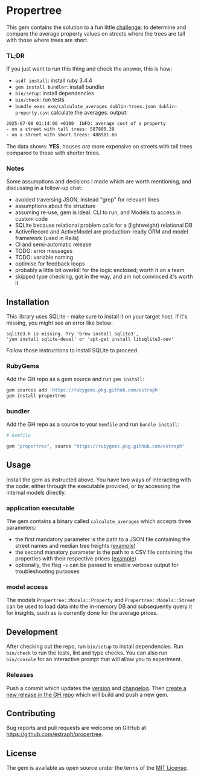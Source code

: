 # Propertree
This gem contains the solution to a fun little [challenge](./CHALLENGE.md): to determine and compare the average property values on streets where the trees are tall with those where trees are short.

### TL;DR
If you just want to run this thing and check the answer, this is how:
- `asdf install`: install ruby 3.4.4
- `gem install bundler`: install bundler
- `bin/setup`: install dependencies
- `bin/check`: run tests
- `bundle exec exe/calculate_averages dublin-trees.json dublin-property.csv`: calculate the averages. output:

```sh
2025-07-08 01:14:00 +0100  INFO: average cost of a property
- on a street with tall trees: 587800.39
- on a street with short trees: 488981.66
```

The data shows: **YES**, houses *are* more expensive on streets with tall trees compared to those with shorter trees.

### Notes
Some assumptions and decisions I made which are worth mentioning, and discussing in a follow-up chat:
- avoided traversing JSON, instead "grep" for relevant lines
- assumptions about file structure
- assuming re-use, gem is ideal. CLI to run, and Models to access in custom code
- SQLite because relational problem calls for a (lightweight) relational DB
- ActiveRecord and ActiveModel are production-ready ORM and model framework (used in Rails)
- CI and semi-automatic release
- TODO: error messages
- TODO: variable naming
- optimise for feedback loops
- probably a little bit overkill for the logic enclosed; worth it on a team
- skipped type checking, got in the way, and am not convinced it's worth it

## Installation
This library uses SQLite - make sure to install it on your target host. If it's missing, you might see an error like below:

```
sqlite3.h is missing. Try 'brew install sqlite3',
'yum install sqlite-devel' or 'apt-get install libsqlite3-dev'
```

Follow those instructions to install SQLite to proceed.

### RubyGems
Add the GH repo as a gem source and run `gem install`:

```sh
gem sources add 'https://rubygems.pkg.github.com/estraph'
gem install propertree
```

### bundler
Add the GH repo as a source to your `Gemfile` and run `bundle install`:

```ruby
# Gemfile

gem "propertree", source "https://rubygems.pkg.github.com/estraph"
```

## Usage
Install the gem as instructed above. You have two ways of interacting with the code: either through the executable provided, or by accessing the internal models directly.

### application executable
The gem contains a binary called `calculate_averages` which accepts three parameters:
- the first mandatory parameter is the path to a JSON file containing the street names and median tree heights ([example](./dublin-trees.json))
- the second manatory parameter is the path to a CSV file containing the properties with their respective prices ([example](./dublin-property.csv))
- optionally, the flag `-v` can be passed to enable verbose output for troubleshooting purposes

### model access
The models `Propertree::Models::Property` and `Propertree::Models::Street` can be used to load data into the in-memory DB and subsequently query it for insights, such as is currently done for the average prices.

## Development
After checking out the repo, run `bin/setup` to install dependencies. Run `bin/check` to run the tests, lint and type checks. You can also run `bin/console` for an interactive prompt that will allow you to experiment.

### Releases
Push a commit which updates the [version](./lib/propertree/version.rb) and [changelog](./CHANGELOG.md). Then [create a new release in the GH repo](https://github.com/estraph/propertree/releases/new) which will build and push a new gem.

## Contributing
Bug reports and pull requests are welcome on GitHub at https://github.com/estraph/propertree.

## License
The gem is available as open source under the terms of the [MIT License](https://opensource.org/licenses/MIT).
